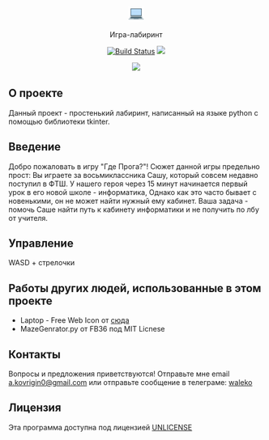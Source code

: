 <p align="center">
  <a href="https://alexkovrigin.me/gde-proga">
    <img alt="PictureCrypt" src="./src/images/target.gif">
  </a>
</p>

<p align="center">
  Игра-лабиринт
</p>
<p align="center">
  <a href="https://travis-ci.com/waleko/gde-proga"><img alt="Build Status" src="https://travis-ci.com/waleko/gde-proga.svg?branch=master"></a>
  <a href="https://www.codacy.com/app/waleko/gde-proga?utm_source=github.com&amp;utm_medium=referral&amp;utm_content=waleko/gde-proga&amp;utm_campaign=Badge_Grade"><img src="https://api.codacy.com/project/badge/Grade/f86eacfcdddd4ea4a6dcac32926bc509"/></a>
</p>

<p align="center">
  <img src="https://alexkovrigin.me/data/gde-proga-screenshot.png"/>
</p>

## О проекте
Данный проект - простенький лабиринт, написанный на языке python с помощью библиотеки tkinter.

## Введение
Добро пожаловать в игру "Где Прога?"!
Сюжет данной игры предельно прост:
Вы играете за восьмиклассника Сашу, который совсем недавно поступил в ФТШ.
У нашего героя через 15 минут начинается первый урок в его новой школе - информатика,
Однако как это часто бывает с новенькими, он не может найти нужный ему кабинет.
Ваша задача - помочь Саше найти путь к кабинету информатики и не получить по лбу от учителя.

## Управление
WASD + стрелочки

## Работы других людей, использованные в этом проекте
*   Laptop - Free Web Icon от [сюда](https://icons8.com/icon/1741/laptop)
*    MazeGenrator.py от FB36 под MIT Licnese

## Контакты
Вопросы и предложения приветствуются!
Отправьте мне email a.kovrigin0@gmail.com или отправьте сообщение в телеграме: [waleko](https://t.me/waleko)

## Лицензия
Эта программа доступна под лицензией [UNLICENSE](http://unlicense.org/)
